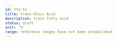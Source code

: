```yaml
---
id: tfa-to
title: trans-Oleic Acid
description: trans-fatty acid
status: draft
unit: '%'
range: reference ranges have not been established
---
```


